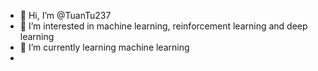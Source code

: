 - 👋 Hi, I’m @TuanTu237
- 👀 I’m interested in machine learning, reinforcement learning and deep learning
- 🌱 I’m currently learning machine learning
-



